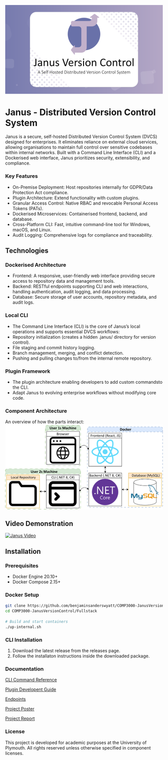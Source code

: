 ![Banner](/banner.png)

# Janus - Distributed Version Control System
Janus is a secure, self-hosted Distributed Version Control System (DVCS) designed for enterprises. It eliminates reliance on external cloud services, allowing organisations to maintain full control over sensitive codebases within internal networks. Built with a Command Line Interface (CLI) and a Dockerised web interface, Janus prioritizes security, extensibility, and compliance.

### Key Features
- On-Premise Deployment: Host repositories internally for GDPR/Data Protection Act compliance.
- Plugin Architecture: Extend functionality with custom plugins.
- Granular Access Control: Native RBAC and revocable Personal Access Tokens (PATs).
- Dockerised Microservices: Containerised frontend, backend, and database.
- Cross-Platform CLI: Fast, intuitive command-line tool for Windows, macOS, and Linux.
- Audit Logging: Comprehensive logs for compliance and traceability.


## Technologies

### Dockerised Architecture

- Frontend: A responsive, user-friendly web interface providing secure access to repository data and management tools.
- Backend: RESTful endpoints supporting CLI and web interactions, handling authentication, audit logging, and data processing.
- Database: Secure storage of user accounts, repository metadata, and audit logs.

### Local CLI

- The Command Line Interface (CLI) is the core of Janus’s local operations and supports essential DVCS workflows:
- Repository initialization (creates a hidden .janus/ directory for version control).
- File staging and commit history logging.
- Branch management, merging, and conflict detection.
- Pushing and pulling changes to/from the internal remote repository.

### Plugin Framework

- The plugin architecture enabling developers to add custom commandsto the CLI.
- Adapt Janus to evolving enterprise workflows without modifying core code.

### Component Architecture

An overview of how the parts interact:
![System Architecure Diagram](/Documentation/Diagrams/System_Architecture_Diagram.png)

## Video Demonstration
[![Janus Video](https://img.youtube.com/vi/7Hoq75ns3S4/0.jpg)](https://youtu.be/7Hoq75ns3S4)

## Installation

### Prerequisites
- Docker Engine 20.10+
- Docker Compose 2.15+

### Docker Setup
```bash
git clone https://github.com/benjaminsanderswyatt/COMP3000-JanusVersionControl.git
cd COMP3000-JanusVersionControl/Fullstack

# Build and start containers
./up-internal.sh
```

### CLI Installation
1. Download the latest release from the releases page.
2. Follow the installaton instructions inside the downloaded package.


### Documentation
[CLI Command Reference](/Documentation/CLI_DOCUMENTATION.md)

[Plugin Developent Guide](/Documentation/PLUGIN_DEVELOPMENT_GUIDE.md)

[Endpoints](/Documentation/API_ENDPOINTS.md)

[Project Poster](/Documentation/Poster/10808929.jpg)

[Project Report](/Documentation/Report/Report.pdf)


### License
This project is developed for academic purposes at the University of Plymouth. All rights reserved unless otherwise specified in component licenses.
